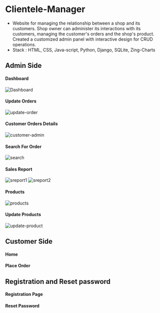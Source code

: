 # Clientele-Manager
- Website for managing the relationship between a shop and its customers. Shop owner can administer its interactions with its customers, managing the customer's orders and the shop's product. Created a customized admin panel with interactive design for CRUD operations.
- Stack : HTML, CSS, Java-script, Python, Django, SQLite, Zing-Charts
## Admin Side
#### Dashboard
![Dashboard](https://user-images.githubusercontent.com/67188972/145993246-56b428fb-92f8-4dd8-9d7f-aa77f170634a.png)
#### Update Orders
![update-order](https://user-images.githubusercontent.com/67188972/145993688-00d10a6b-a6a6-4199-97e5-0d8a02a95e9c.png)
#### Customer Orders Details
![customer-admin](https://user-images.githubusercontent.com/67188972/145993335-275f1c0c-6538-46be-8f03-98c9d8ee9ecc.png)
#### Search For Order
![search](https://user-images.githubusercontent.com/67188972/145993494-0fabd1c2-6e47-4aea-8bcd-ee24bd03fec6.png)
#### Sales Report
![sreport1](https://user-images.githubusercontent.com/67188972/145993531-515bb948-d2ef-49bf-8ae5-a9efe368ff6a.png)
![sreport2](https://user-images.githubusercontent.com/67188972/145993533-a105089e-85f2-42ec-8742-a9b6aa574bb0.png)
#### Products
![products](https://user-images.githubusercontent.com/67188972/145993572-f9902d71-1dc8-4a21-8203-d7c7e70a5451.png)
#### Update Products
![update-product](https://user-images.githubusercontent.com/67188972/145993690-be5a76bb-4728-4c5d-a766-9d809f0a76d0.png)
## Customer Side
#### Home

#### Place Order

## Registration and Reset password
#### Registration Page

#### Reset Password

